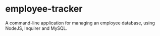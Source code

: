 # employee-tracker
A command-line application for managing an employee database, using NodeJS, Inquirer and MySQL.
